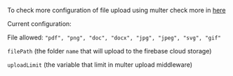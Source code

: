 To check more configuration of file upload using multer check more in [here](/server/src/config/upload.ts)

Current configuration:

File allowed: `"pdf", "png", "doc", "docx", "jpg", "jpeg", "svg", "gif"`

`filePath` (the folder `name` that will upload to the firebase cloud storage)

`uploadLimit` (the variable that limit in multer upload middleware)
